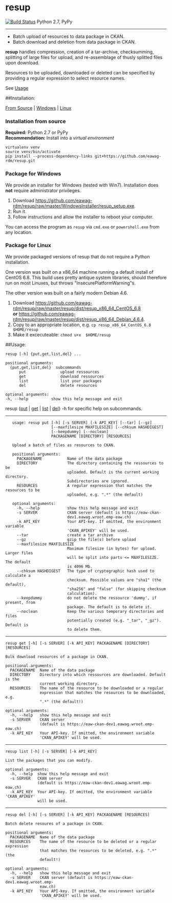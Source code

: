 # resup

[![Build Status](https://travis-ci.org/eawag-rdm/resup.svg?branch=master)](https://travis-ci.org/eawag-rdm/resup) Python 2.7, PyPy

-------



+ Batch upload of resources to data package in CKAN.
+ Batch download and deletion from data package in CKAN.

**resup** handles compression, creation of a tar-archive,
checksumming, splitting of large files for upload, and
re-assemblage of thusly splitted files upon download.

Resources to be uploaded, downloaded or deleted can be specified
by providing a regular expression to select resource names.

See [Usage](#usage)


##Installation:

[From Source](#srcinstall) | [Windows](#package-for-windows) | [Linux](#linstall)

<a id="srcinstall">

### Installation from source

**Required:** Python 2.7 or PyPy   
**Recommendation:** Install into a *virtual environment*

```
virtualenv venv
source venv/bin/activate
pip install --process-dependency-links git+https://github.com/eawag-rdm/resup.git

```

### Package for Windows

We provide an installer for Windows (tested with Win7). Installation does **not** require administrator privileges.

1. Download https://github.com/eawag-rdm/resup/raw/master/WindowsInstaller/resup_setup.exe.
2. Run it.
3. Follow instructions and allow the installer to reboot your computer.

You can access the program as `resup` via `cmd.exe` or `powershell.exe` from any location.

<a id="linstall">

### Package for Linux

We provide packaged versions of resup that do not require a Python installation.

One version was built on a x86_64 machine running a default install of
CentOS 6.8. This build uses pretty antique system libraries, should
therefore run on most Linuxes, but throws "InsecurePlatformWarning"s.

The other version was built on a fairly modern Debian 4.6.

1. Download https://github.com/eawag-rdm/resup/raw/master/resup/dist/resup_x86_64_CentOS_6.8   
    **or** https://github.com/eawag-rdm/resup/raw/master/resup/dist/resup_x86_64_Debian_4.6.4.
2. Copy to an appropriate location, e.g. `cp resup_x86_64_CentOS_6.8 $HOME/resup`
3. Make it excecuteable: `chmod u+x  $HOME/resup`


##Usage:

    resup [-h] {put,get,list,del} ...

    positional arguments:
	  {put,get,list,del}  subcommands
		  put               upload ressources
		  get               download ressources
		  list              list your packages
		  del               delete resources

    optional arguments:
    -h, --help          show this help message and exit

resup {[put](#user-content-put) | [get](#user-content-put) | [list](#user-content-list) | [del](#user-content-del)} -h for specific help on subcommands.

-------
<a id="put"></a>

	   usage: resup put [-h] [-s SERVER] [-k API_KEY] [--tar] [--gz]
	                    [--maxfilesize MAXFILESIZE] [--chksum HASHDIGEST]
	                    [--keepdummy] [--noclean]
	                    PACKAGENAME [DIRECTORY] [RESOURCES]

	   Upload a batch of files as resources to CKAN.

	   positional arguments:
	     PACKAGENAME           Name of the data package
	     DIRECTORY             The directory containing the ressources to be
	                           uploaded. Default is the current working directory.
	                           Subdirectories are ignored.
	     RESOURCES             A regular expression that matches the resources to be
	                           uploaded, e.g. ".*" (the default)

	   optional arguments:
	     -h, --help            show this help message and exit
	     -s SERVER             CKAN server (default is https://eaw-ckan-
	                           dev1.eawag.wroot.emp-eaw.ch)
	     -k API_KEY            Your API-key. If omitted, the environment variable
	                           'CKAN_APIKEY' will be used.
	     --tar                 create a tar archive
	     --gz                  gzip the file(s) before upload
	     --maxfilesize MAXFILESIZE
	                           Maximum filesize (in bytes) for upload. Larger files
	                           will be split into parts <= MAXFILESIZE. The default
	                           is 4096 Mb.
	     --chksum HASHDIGEST   The type of cryptographic hash used to calculate a
	                           checksum. Possible values are "sha1" (the default),
	                           "sha256" and "false" (for skipping checksum
	                           calculation).
	     --keepdummy           do not delete the ressource 'dummy', if present, from
	                           package. The default is to delete it.
	     --noclean             Keep the various temporary directories and files
	                           potentially created (e.g. "_tar", "_gz"). Default is
	                           to delete them.

------
<a id="list"></a>

    resup get [-h] [-s SERVER] [-k API_KEY] PACKAGENAME [DIRECTORY] [RESOURCES]

	Bulk download resources of a package in CKAN.

	positional arguments:
	  PACKAGENAME  Name of the data package
	  DIRECTORY    Directory into which ressources are downloaded. Default is the
				   current working directory.
	  RESOURCES    The name of the resource to be downloaded or a regular
				   expression that matches the resources to be downloaded, e.g.
				   ".*" (the default!)

	optional arguments:
	  -h, --help   show this help message and exit
	  -s SERVER    CKAN server
				   (default is https://eaw-ckan-dev1.eawag.wroot.emp-eaw.ch)
	  -k API_KEY   Your API-key. If omitted, the environment variable
				   'CKAN_APIKEY' will be used.
 ------
 <a id="list"></a>
 
    resup list [-h] [-s SERVER] [-k API_KEY]

    List the packages that you can modify.

    optional arguments:
      -h, --help  show this help message and exit
      -s SERVER   CKAN server
                  (default is https://eaw-ckan-dev1.eawag.wroot.emp-eaw.ch)
      -k API_KEY  Your API-key. If omitted, the environment variable 'CKAN_APIKEY'
                  will be used.

------
<a id="del"></a>

	resup del [-h] [-s SERVER] [-k API_KEY] PACKAGENAME [RESOURCES]

	Batch delete resoures of a package in CKAN.

	positional arguments:
	  PACKAGENAME  Name of the data package
	  RESOURCES    The name of the resource to be deleted or a regular expression
				   that matches the resources to be deleted, e.g. ".*" (the
				   default!)

	optional arguments:
	  -h, --help   show this help message and exit
	  -s SERVER    CKAN server (default is https://eaw-ckan-dev1.eawag.wroot.emp-
				   eaw.ch)
	  -k API_KEY   Your API-key. If omitted, the environment variable
				   'CKAN_APIKEY' will be used.
	    

